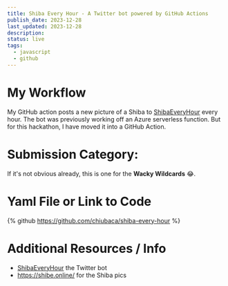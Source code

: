 ```yaml
---
title: Shiba Every Hour - A Twitter bot powered by GitHub Actions
publish_date: 2023-12-28
last_updated: 2023-12-28
description: 
status: live
tags:
  - javascript
  - github
---
```


# My Workflow

My GitHub action posts a new picture of a Shiba to [ShibaEveryHour](https://twitter.com/ShibaEveryHour) every hour. The bot was previously working off an Azure serverless function. But for this hackathon, I have moved it into a GitHub Action.

# Submission Category: 

If it's not obvious already, this is one for the **Wacky Wildcards** 😂.


# Yaml File or Link to Code

{% github https://github.com/chiubaca/shiba-every-hour %}


# Additional Resources / Info

- [ShibaEveryHour](https://twitter.com/ShibaEveryHour) the Twitter bot
- https://shibe.online/ for the Shiba pics